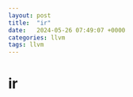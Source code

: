 ```yaml
---
layout: post
title:  "ir"
date:   2024-05-26 07:49:07 +0000
categories: llvm
tags: llvm
---
```


# ir


